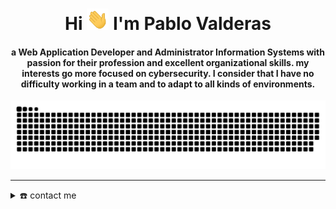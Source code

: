 <div align="center">
<h1 align="center">Hi <img width="35" src="https://github.com/1999AZZAR/1999AZZAR/blob/main/resources/img/waving.gif"> I'm Pablo Valderas</h1>
<h4 align="center">
a Web Application Developer and Administrator
Information Systems with passion for their profession and
excellent organizational skills. my interests go
more focused on cybersecurity.
I consider that I have no difficulty working in a team
and to adapt to all kinds of environments.</h4>
</div>

<div align="center">
  <a href="https://github.com/pabloValderasGarcia">
  <img src="https://github.com/1999AZZAR/1999AZZAR/blob/main/resources/img/grid-snake.svg"
       alt="snake" /></a>
</div>

-----
<details>
  <summary>☎️ contact me</summary>
<div>
  <samp>
    <h2 align="center">you can reach me by:</h2>
    <p align="center">
      <br/>
      <a href="https://www.linkedin.com/in/pvalgarn/" target="blank"><img align="center"
         src="https://img.shields.io/badge/linkedin-%231DA1F2.svg?style=for-the-badge&logo=linkedin&logoColor=white"
         alt="pablo" height="30"/></a>
      <a href="mailto:pvalgarn@gmail.com" target="blank"><img align="center"
         src="https://img.shields.io/badge/gmail-EA4335.svg?style=for-the-badge&logo=gmail&logoColor=white"
         alt="pablo" height="30"/></a>
    </p>
  <p align="center">
      <a href="https://www.pablovalderas.com" target="blank"><img align="center"
         src="https://cdn-icons-png.flaticon.com/512/1006/1006771.png"
         alt="pablo" height="30"/></a>
      <br>
    </p>
  </samp>
</div>
</details>
